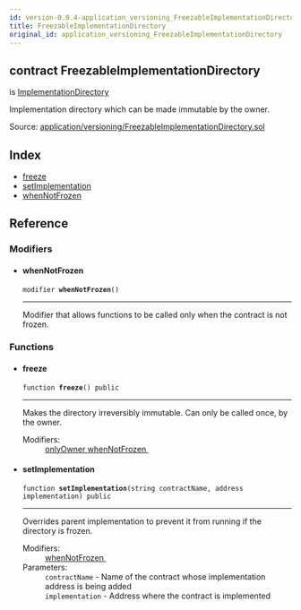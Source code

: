 ```yaml
---
id: version-0.0.4-application_versioning_FreezableImplementationDirectory
title: FreezableImplementationDirectory
original_id: application_versioning_FreezableImplementationDirectory
---
```


<div class="contract-doc"><div class="contract"><h2 class="contract-header"><span class="contract-kind">contract</span> FreezableImplementationDirectory</h2><p class="base-contracts"><span>is</span> <a href="application_versioning_ImplementationDirectory.html">ImplementationDirectory</a></p><p class="description">Implementation directory which can be made immutable by the owner.</p><div class="source">Source: <a href="git+https://github.com/zeppelinos/zos-lib/blob/v0.1.12/contracts/application/versioning/FreezableImplementationDirectory.sol" target="_blank">application/versioning/FreezableImplementationDirectory.sol</a></div></div><div class="index"><h2>Index</h2><ul><li><a href="application_versioning_FreezableImplementationDirectory.html#freeze">freeze</a></li><li><a href="application_versioning_FreezableImplementationDirectory.html#setImplementation">setImplementation</a></li><li><a href="application_versioning_FreezableImplementationDirectory.html#whenNotFrozen">whenNotFrozen</a></li></ul></div><div class="reference"><h2>Reference</h2><div class="modifiers"><h3>Modifiers</h3><ul><li><div class="item modifier"><span id="whenNotFrozen" class="anchor-marker"></span><h4 class="name">whenNotFrozen</h4><div class="body"><code class="signature">modifier <strong>whenNotFrozen</strong><span>() </span></code><hr/><div class="description"><p>Modifier that allows functions to be called only when the contract is not frozen.</p></div></div></div></li></ul></div><div class="functions"><h3>Functions</h3><ul><li><div class="item function"><span id="freeze" class="anchor-marker"></span><h4 class="name">freeze</h4><div class="body"><code class="signature">function <strong>freeze</strong><span>() </span><span>public </span></code><hr/><div class="description"><p>Makes the directory irreversibly immutable. Can only be called once, by the owner.</p></div><dl><dt><span class="label-modifiers">Modifiers:</span></dt><dd><a href="ity_contracts_ownership_Ownable.html#onlyOwner">onlyOwner </a><a href="application_versioning_FreezableImplementationDirectory.html#whenNotFrozen">whenNotFrozen </a></dd></dl></div></div></li><li><div class="item function"><span id="setImplementation" class="anchor-marker"></span><h4 class="name">setImplementation</h4><div class="body"><code class="signature">function <strong>setImplementation</strong><span>(string contractName, address implementation) </span><span>public </span></code><hr/><div class="description"><p>Overrides parent implementation to prevent it from running if the directory is frozen.</p></div><dl><dt><span class="label-modifiers">Modifiers:</span></dt><dd><a href="application_versioning_FreezableImplementationDirectory.html#whenNotFrozen">whenNotFrozen </a></dd><dt><span class="label-parameters">Parameters:</span></dt><dd><div><code>contractName</code> - Name of the contract whose implementation address is being added</div><div><code>implementation</code> - Address where the contract is implemented</div></dd></dl></div></div></li></ul></div></div></div>

